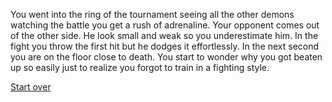 You went into the ring of the tournament seeing all the other demons watching the battle you get a rush of adrenaline.
Your opponent comes out of the other side. He look small and weak so you underestimate him. In the fight you throw the first hit but he dodges it effortlessly. In the next second you are on the floor close to death. You start to wonder why you got beaten up so easily just to realize you forgot to train in a fighting style.

[Start over](../../wake-up.md)
